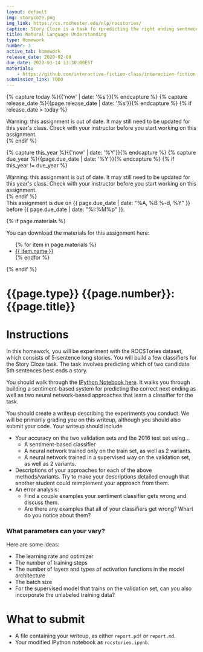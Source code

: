 ```yaml
---
layout: default
img: storycoze.png
img_link: https://cs.rochester.edu/nlp/rocstories/
caption: Story Cloze is a task fo rpredicting the right ending sentnece to a 5-sentence story.
title: Natural Language Understanding
type: Homework
number: 3
active_tab: homework
release_date: 2020-02-08
due_date: 2020-03-14 13:30:00EST
materials: 
    - https://github.com/interactive-fiction-class/interactive-fiction-class.github.io/blob/master/homeworks/commonsense-reasoning/rocstories.ipynb
submission_link: TODO
---
```


<!-- Check whether the assignment is ready to release -->
{% capture today %}{{'now' | date: '%s'}}{% endcapture %}
{% capture release_date %}{{page.release_date | date: '%s'}}{% endcapture %}
{% if release_date > today %} 
<div class="alert alert-danger">
Warning: this assignment is out of date.  It may still need to be updated for this year's class.  Check with your instructor before you start working on this assignment.
</div>
{% endif %}
<!-- End of check whether the assignment is up to date -->


<!-- Check whether the assignment is up to date -->
{% capture this_year %}{{'now' | date: '%Y'}}{% endcapture %}
{% capture due_year %}{{page.due_date | date: '%Y'}}{% endcapture %}
{% if this_year != due_year %} 
<div class="alert alert-danger">
Warning: this assignment is out of date.  It may still need to be updated for this year's class.  Check with your instructor before you start working on this assignment.
</div>
{% endif %}
<!-- End of check whether the assignment is up to date -->


<div class="alert alert-info">
This assignment is due on {{ page.due_date | date: "%A, %B %-d, %Y" }} before {{ page.due_date | date: "%I:%M%p" }}. 
</div>

{% if page.materials %}
<div class="alert alert-info">
You can download the materials for this assignment here:
<ul>
{% for item in page.materials %}
<li><a href="{{item.url}}">{{ item.name }}</a></li>
{% endfor %}
</ul>
</div>
{% endif %}



{{page.type}} {{page.number}}: {{page.title}}
=============================================================

# Instructions
In this homework, you will be experiment with the ROCSTories dataset, which consists of 5-sentence long stories. You will build a few classifiers for the Story Cloze task. The task involves predicting which of two candidate 5th sentences best ends a story.

You should walk through the [IPython Notebook here](https://github.com/interactive-fiction-class/interactive-fiction-class.github.io/blob/master/homeworks/commonsense-reasoning/rocstories.ipynb). It walks you through building a sentiment-based system for predicting the correct next ending as well as two neural network-based approaches that learn a classifier for the task.

You should create a writeup describing the experiments you conduct. We will be primarily grading you on this writeup, although you should also submit your code. Your writeup should include
* Your accuracy on the two validation sets and the 2016 test set using...
  - A sentiment-based classifier
  - A neural network trained only on the train set, as well as 2 variants.
  - A neural network trained in a supervised way on the validation set, as well as 2 variants.
* Descriptions of your approaches for each of the above methods/variants. Try to make your descriptions detailed enough that another student could reimplement your approach from them.
* An error analysis:
  - Find a couple examples your sentiment classifier gets wrong and discuss them.
  - Are there any examples that all of your classifiers get wrong? Whart do you notice about them?
  
### What parameters can your vary?
Here are some ideas:
* The learning rate and optimizer
* The number of training steps
* The number of layers and types of activation functions in the model architecture
* The batch size
* For the supervised model that trains on the validation set, can you also incorporate the unlabeled training data?

# What to submit
* A file containing your writeup, as either `report.pdf` or `report.md`.
* Your modified IPython notebook as `rocstories.ipynb`.





